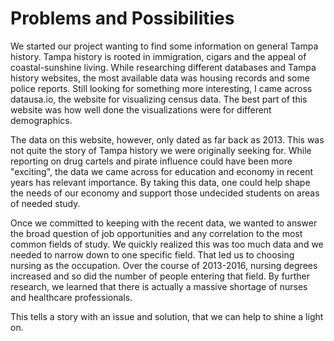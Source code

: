 # Problems and Possibilities


We started our project wanting to find some information on general Tampa history. Tampa history is rooted in immigration, cigars and the appeal of coastal-sunshine living. While researching different databases and Tampa history websites, the most available data was housing records and some police reports. Still looking for something more interesting, I came across datausa.io, the website for visualizing census data. The best part of this website was how well done the visualizations were for different demographics. 

The data on this website, however, only dated as far back as 2013. This was not quite the story of Tampa history we were originally seeking for. While reporting on drug cartels and pirate influence could have been more "exciting", the data we came across for education and economy in recent years has relevant importance. By taking this data, one could help shape the needs of our economy and support those undecided students on areas of needed study. 

Once we committed to keeping with the recent data, we wanted to answer the broad question of job opportunities and any correlation to the most common fields of study. We quickly realized this was too much data and we needed to narrow down to one specific field. That led us to choosing nursing as the occupation. Over the course of 2013-2016, nursing degrees increased and so did the number of people entering that field. By further research, we learned that there is actually a massive shortage of nurses and healthcare professionals. 

This tells a story with an issue and solution, that we can help to shine a light on. 
